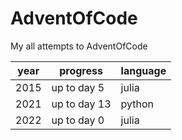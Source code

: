 # AdventOfCode

My all attempts to AdventOfCode

| year | progress     | language   |
|------|--------------|------------|
|2015  | up to day 5  | julia      |
|2021  | up to day 13 | python     |
|2022  | up to day 0  | julia      |
